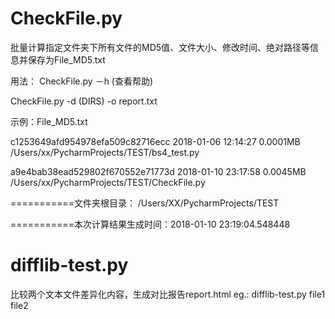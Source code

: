 # CheckFile.py
批量计算指定文件夹下所有文件的MD5值、文件大小、修改时间、绝对路径等信息并保存为File_MD5.txt

用法：
CheckFile.py －h (查看帮助)

CheckFile.py -d (DIRS) -o report.txt

示例：File_MD5.txt


c1253649afd954978efa509c82716ecc  2018-01-06 12:14:27  0.0001MB /Users/xx/PycharmProjects/TEST/bs4_test.py


a9e4bab38ead529802f670552e71773d  2018-01-10 23:17:58  0.0045MB /Users/xx/PycharmProjects/TEST/CheckFile.py

===========文件夹根目录： /Users/XX/PycharmProjects/TEST 

===========本次计算结果生成时间：2018-01-10 23:19:04.548448
# difflib-test.py
比较两个文本文件差异化内容，生成对比报告report.html
eg.: difflib-test.py file1 file2
